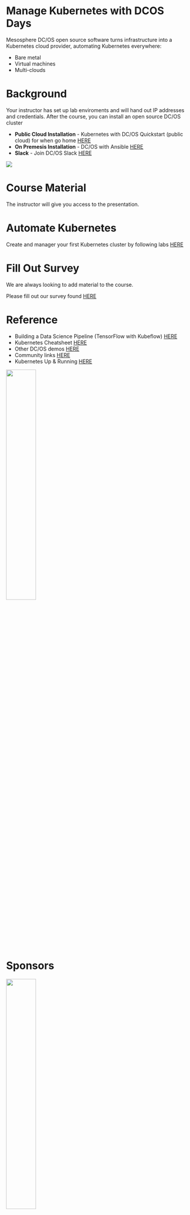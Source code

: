 # Manage Kubernetes with DCOS Days

Mesosphere DC/OS open source software turns infrastructure into a Kubernetes cloud provider, automating Kubernetes everywhere: 

* Bare metal
* Virtual machines
* Multi-clouds

# Background

Your instructor has set up lab enviroments and will hand out IP addresses and credentials. After the course, you can install an open source DC/OS cluster 
* **Public Cloud Installation** - Kubernetes with DC/OS Quickstart (public cloud) for when go home [HERE](https://github.com/mesosphere/dcos-kubernetes-quickstart)
* **On Premesis Installation** - DC/OS with Ansible [HERE](https://github.com/dcos-labs/ansible-dcos) 
* **Slack** - Join DC/OS Slack [HERE](https://chat.dcos.io/)

![](https://i.imgur.com/rIJ1ZxF.png)

# Course Material

The instructor will give you access to the presentation. 

# Automate Kubernetes

Create and manager your first Kubernetes cluster by following labs [HERE]()

# Fill Out Survey

We are always looking to add material to the course. 

Please fill out our survey found [HERE](https://goo.gl/forms/ougjUYkLablAdChQ2) 

# Reference

* Building a Data Science Pipeline (TensorFlow with Kubeflow) [HERE](https://mesosphere.com/resources/building-data-science-platform/) 
* Kubernetes Cheatsheet [HERE](https://mesosphere.com/resources/kubernetes-cheatsheet/)
* Other DC/OS demos [HERE](https://github.com/dcos/demos/) 
* Community links [HERE]() 
* Kubernetes Up & Running [HERE](https://mesosphere.com/resources/running-kubernetes-oreilly-ebook/)

<img src="https://mesosphere.com/wp-content/uploads/2017/09/running-kubernetes_oreilly-ebook.png" width="40%">

# Sponsors

<img src="hhttps://mesosphere.com/wp-content/uploads/2017/11/mesosphere-logo.png" width="40%">
